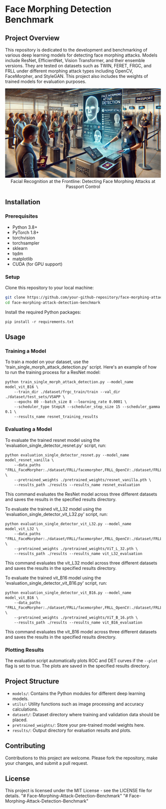 # Face Morphing Detection Benchmark



## Project Overview
This repository is dedicated to the development and benchmarking of various deep learning models for detecting face morphing attacks. Models include ResNet, EfficientNet, Vision Transformer, and their ensemble versions. They are tested on datasets such as TWIN, FERET, FRGC, and FRLL under different morphing attack types including OpenCV, FaceMorpher, and StyleGAN. This project also includes the weights of trained models for evaluation purposes.

<p align="center">
<img src="docs/process.jpg" width="900px"/>
<br>
Facial Recognition at the Frontline: Detecting Face Morphing Attacks at Passport Control 
</p>


## Installation

### Prerequisites
- Python 3.8+
- PyTorch 1.8+
- torchvision
- torchsampler
- sklearn
- tqdm
- matplotlib
- CUDA (for GPU support)

### Setup
Clone this repository to your local machine:

```bash
git clone https://github.com/your-github-repository/face-morphing-attack-detection-benchmark.git
cd face-morphing-attack-detection-benchmark
```

Install the required Python packages:
```
pip install -r requirements.txt
```

## Usage
### Training a Model
To train a model on your dataset, use the 'train_single_morph_attack_detection.py' script. Here's an example of how to run the training process for a ResNet model:
```
python train_single_morph_attack_detection.py --model_name model_vit_B16 \
    --train_dir ./dataset/frgc_train/train --val_dir ./dataset/test_sets/VSAPP \
    --epochs 80 --batch_size 8 --learning_rate 0.0001 \
    --scheduler_type StepLR --scheduler_step_size 15 --scheduler_gamma 0.1 \
    --results_name resnet_training_results
```

###  Evaluating a Model
To evaluate the trained resnet model using the 'evaluation_single_detector_resnet.py' script, run:

```
python evaluation_single_detector_resnet.py --model_name model_resnet_vanilla \
    --data_paths "FRLL_FaceMorpher:./dataset/FRLL/facemorpher,FRLL_OpenCV:./dataset/FRLL/opencv,FRLL_StyleGAN:./dataset/FRLL/stylegan" \
    --pretrained_weights ./pretrained_weights/resnet_vanilla.pth \
    --results_path ./results --results_name resnet_evaluation
```
This command evaluates the ResNet model across three different datasets and saves the results in the specified results directory.


To evaluate the trained vit_L32 model using the 'evaluation_single_detector_vit_L32.py' script, run:
```
python evaluation_single_detector_vit_L32.py --model_name model_vit_L32 \
    --data_paths "FRLL_FaceMorpher:./dataset/FRLL/facemorpher,FRLL_OpenCV:./dataset/FRLL/opencv,FRLL_StyleGAN:./dataset/FRLL/stylegan" \
    --pretrained_weights ./pretrained_weights/ViT_L_32.pth \
    --results_path ./results --results_name vit_L32_evaluation
```
This command evaluates the vit_L32 model across three different datasets and saves the results in the specified results directory.


To evaluate the trained vit_B16 model using the 'evaluation_single_detector_vit_B16.py' script, run:
```
python evaluation_single_detector_vit_B16.py --model_name model_vit_B16 \
    --data_paths "FRLL_FaceMorpher:./dataset/FRLL/facemorpher,FRLL_OpenCV:./dataset/FRLL/opencv,FRLL_StyleGAN:./dataset/FRLL/stylegan" \
    --pretrained_weights ./pretrained_weights/ViT_B_16.pth \
    --results_path ./results --results_name vit_B16_evaluation
```
This command evaluates the vit_B16 model across three different datasets and saves the results in the specified results directory.


### Plotting Results
The evaluation script automatically plots ROC and DET curves if the `--plot` flag is set to true. The plots are saved in the specified results directory.

## Project Structure
- `models/`: Contains the Python modules for different deep learning models.
- `utils/`: Utility functions such as image processing and accuracy calculations.
- `dataset/`: Dataset directory where training and validation data should be placed.
- `pretrained_weights/`: Store your pre-trained model weights here.
- `results/`: Output directory for evaluation results and plots.

## Contributing
Contributions to this project are welcome. Please fork the repository, make your changes, and submit a pull request.

## License
This project is licensed under the MIT License - see the LICENSE file for details.
"# Face-Morphing-Attack-Detection-Benchmark" 
"# Face-Morphing-Attack-Detection-Benchmark" 
